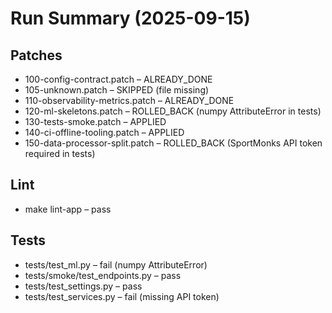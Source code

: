 # Run Summary (2025-09-15)

## Patches
- 100-config-contract.patch – ALREADY_DONE
- 105-unknown.patch – SKIPPED (file missing)
- 110-observability-metrics.patch – ALREADY_DONE
- 120-ml-skeletons.patch – ROLLED_BACK (numpy AttributeError in tests)
- 130-tests-smoke.patch – APPLIED
- 140-ci-offline-tooling.patch – APPLIED
- 150-data-processor-split.patch – ROLLED_BACK (SportMonks API token required in tests)

## Lint
- make lint-app – pass

## Tests
- tests/test_ml.py – fail (numpy AttributeError)
- tests/smoke/test_endpoints.py – pass
- tests/test_settings.py – pass
- tests/test_services.py – fail (missing API token)
